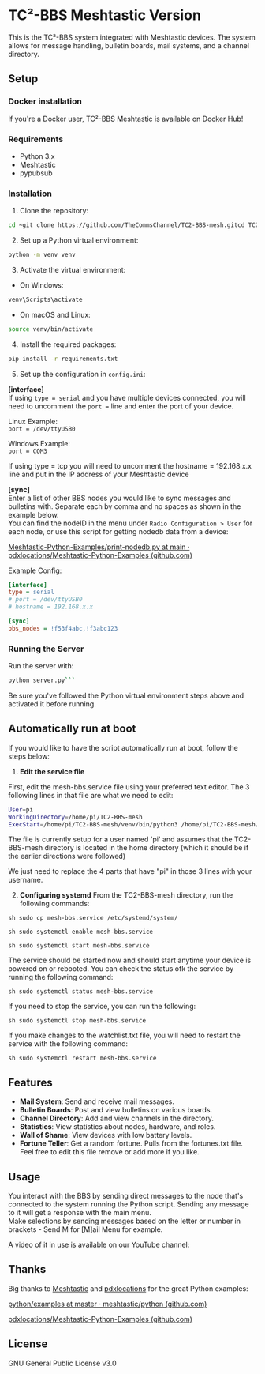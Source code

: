 # TC²-BBS Meshtastic Version

[](https://ko-fi.com/B0B1OZ22Z)

This is the TC²-BBS system integrated with Meshtastic devices. The system allows for message handling, bulletin boards, mail systems, and a channel directory.

## Setup

### Docker installation

If you're a Docker user, TC²-BBS Meshtastic is available on Docker Hub!

[](https://hub.docker.com/r/thealhu/tc2-bbs-mesh)

### Requirements

- Python 3.x
- Meshtastic
- pypubsub

### Installation

1. Clone the repository:

```sh
cd ~git clone https://github.com/TheCommsChannel/TC2-BBS-mesh.gitcd TC2-BBS-mesh
```

2. Set up a Python virtual environment:  

```sh  
python -m venv venv
```  

3. Activate the virtual environment:  

- On Windows:  

```sh  
venv\Scripts\activate  
```
- On macOS and Linux:

```sh
source venv/bin/activate
```

4. Install the required packages:  

```sh  
pip install -r requirements.txt
```

5. Set up the configuration in `config.ini`:  

  **[interface]**  
  If using `type = serial` and you have multiple devices connected, you will need to uncomment the `port =` line and enter the port of your device.   

  Linux Example:  
  `port = /dev/ttyUSB0`   

Windows Example:  
  `port = COM3`   

If using type = tcp you will need to uncomment the hostname = 192.168.x.x line and put in the IP address of your Meshtastic device   

  **[sync]**  
  Enter a list of other BBS nodes you would like to sync messages and bulletins with. Separate each by comma and no spaces as shown in the example below.   
  You can find the nodeID in the menu under `Radio Configuration > User` for each node, or use this script for getting nodedb data from a device:  

  [Meshtastic-Python-Examples/print-nodedb.py at main · pdxlocations/Meshtastic-Python-Examples (github.com)](https://github.com/pdxlocations/Meshtastic-Python-Examples/blob/main/print-nodedb.py)  

  Example Config:  
```ini  
[interface]  
type = serial  
# port = /dev/ttyUSB0  
# hostname = 192.168.x.x  

[sync]  
bbs_nodes = !f53f4abc,!f3abc123  
````

### Running the Server

Run the server with:

```sh
python server.py```  
```

Be sure you've followed the Python virtual environment steps above and activated it before running.


## Automatically run at boot

If you would like to have the script automatically run at boot, follow the steps below:

1. **Edit the service file**
  
  First, edit the mesh-bbs.service file using your preferred text editor. The 3 following lines in that file are what we need to edit:
  
  ```sh
  User=pi
  WorkingDirectory=/home/pi/TC2-BBS-mesh
  ExecStart=/home/pi/TC2-BBS-mesh/venv/bin/python3 /home/pi/TC2-BBS-mesh/server.py
  ```
  
  The file is currently setup for a user named 'pi' and assumes that the TC2-BBS-mesh directory is located in the home directory (which it should be if the earlier directions were followed)
  
  We just need to replace the 4 parts that have "pi" in those 3 lines with your username.
  
2. **Configuring systemd** 
  From the TC2-BBS-mesh directory, run the following commands:
  
  `sh sudo cp mesh-bbs.service /etc/systemd/system/`
  
  `sh sudo systemctl enable mesh-bbs.service`
  
  `sh sudo systemctl start mesh-bbs.service`
  
  The service should be started now and should start anytime your device is powered on or rebooted. You can check the status ofk the service by running the following command:
  
  `sh sudo systemctl status mesh-bbs.service`
  
  If you need to stop the service, you can run the following:
  
  `sh sudo systemctl stop mesh-bbs.service`
  
  If you make changes to the watchlist.txt file, you will need to restart the service with the following command:
  
  `sh sudo systemctl restart mesh-bbs.service`
  

## Features

- **Mail System**: Send and receive mail messages.
- **Bulletin Boards**: Post and view bulletins on various boards.
- **Channel Directory**: Add and view channels in the directory.
- **Statistics**: View statistics about nodes, hardware, and roles.
- **Wall of Shame**: View devices with low battery levels.
- **Fortune Teller**: Get a random fortune. Pulls from the fortunes.txt file. Feel free to edit this file remove or add more if you like.

## Usage

You interact with the BBS by sending direct messages to the node that's connected to the system running the Python script. Sending any message to it will get a response with the main menu.  
Make selections by sending messages based on the letter or number in brackets - Send M for [M]ail Menu for example.

A video of it in use is available on our YouTube channel:

[](https://www.youtube.com/watch?v=d6LhY4HoimU)

## Thanks

Big thanks to [Meshtastic](https://github.com/meshtastic) and [pdxlocations](https://github.com/pdxlocations) for the great Python examples:

[python/examples at master · meshtastic/python (github.com)](https://github.com/meshtastic/python/tree/master/examples)

[pdxlocations/Meshtastic-Python-Examples (github.com)](https://github.com/pdxlocations/Meshtastic-Python-Examples)

## License

GNU General Public License v3.0